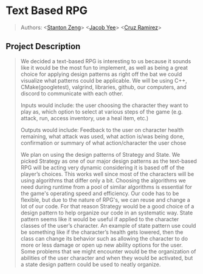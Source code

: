 # Text Based RPG
 > Authors: \<[Stanton Zeng](https://github.com/Lionblaze218)\>
 > \<[Jacob Yee](https://github.com/yeetfarm)\>
 > \<[Cruz Ramirez](https://github.com/Qrooz)\>
 >
## Project Description
 > We decided a text-based RPG is interesting to us because it sounds like it would be the most fun to implement, as well as being a great choice for applying design patterns as right off the bat we could visualize what patterns could be applicable. We will be using C++, CMake(googletest), valgrind, libraries, github, our computers, and discord to communicate with each other.
 > 
 >Inputs would include: the user choosing the character they want to play as, which option to select at various steps of the game (e.g. attack, run, access inventory, use a heal item, etc.)
 >
 >Outputs would include: Feedback to the user on character health remaining, what attack was used, what action is/was being done, confirmation or summary of what action/character the user chose
 >
 >We plan on using the design patterns of Strategy and State. We picked Strategy as one of our major design patterns as the text-based RPG will be acting very dynamic considering it is based off of the player’s choices. This works well since most of the characters will be using algorithms that differ only a bit. Choosing the algorithms we need during runtime from a pool of similar algorithms is essential for the game's operating speed and efficiency. Our code has to be flexible, but due to the nature of RPG's, we can reuse and change a lot of our code. For that reason Strategy would be a good choice of a design pattern to help organize our code in an systematic way. State pattern seems like it would be useful if applied to the character classes of the user’s character. An example of state pattern use could be something like  if the character’s health gets lowered, then the class can change its behavior such as allowing the character to do more or less damage or open up new ability options for the user. Some problems that we might encounter would be the organization of abilities of the user character and when they would be activated, but a state design pattern could be used to neatly organize.
 
